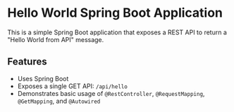 # Hello World Spring Boot Application

This is a simple Spring Boot application that exposes a REST API to return a "Hello World from API" message.

## Features

- Uses Spring Boot
- Exposes a single GET API: `/api/hello`
- Demonstrates basic usage of `@RestController`, `@RequestMapping`, `@GetMapping`, and `@Autowired`

